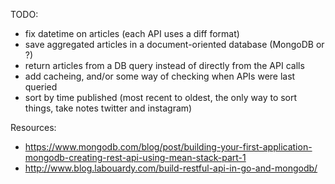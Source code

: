 TODO:
- fix datetime on articles (each API uses a diff format)
- save aggregated articles in a document-oriented database (MongoDB or ?)
- return articles from a DB query instead of directly from the API calls
- add cacheing, and/or some way of checking when APIs were last queried
- sort by time published (most recent to oldest, the only way to sort things, take notes twitter and instagram)

Resources:
- https://www.mongodb.com/blog/post/building-your-first-application-mongodb-creating-rest-api-using-mean-stack-part-1
- http://www.blog.labouardy.com/build-restful-api-in-go-and-mongodb/

